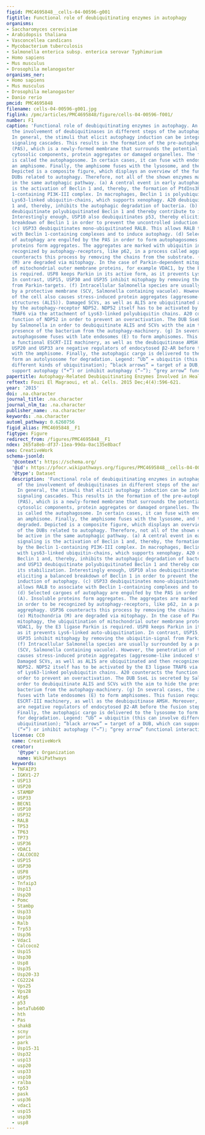 ```yaml
---
figid: PMC4695848__cells-04-00596-g001
figtitle: Functional role of deubiquitinating enzymes in autophagy
organisms:
- Saccharomyces cerevisiae
- Arabidopsis thaliana
- Vasconcellea candicans
- Mycobacterium tuberculosis
- Salmonella enterica subsp. enterica serovar Typhimurium
- Homo sapiens
- Mus musculus
- Drosophila melanogaster
organisms_ner:
- Homo sapiens
- Mus musculus
- Drosophila melanogaster
- Danio rerio
pmcid: PMC4695848
filename: cells-04-00596-g001.jpg
figlink: /pmc/articles/PMC4695848/figure/cells-04-00596-f001/
number: F1
caption: 'Functional role of deubiquitinating enzymes in autophagy. An overview of
  the involvement of deubiquitinases in different steps of the autophagy pathway.
  In general, the stimuli that elicit autophagy induction can be integrated by certain
  signaling cascades. This results in the formation of the pre-autophagosomal structure
  (PAS), which is a newly-formed membrane that surrounds the potential cargo, like
  cytosolic components, protein aggregates or damaged organelles. The formed compartment
  is called the autophagosome. In certain cases, it can fuse with endosomes to generate
  an amphisome. Finally, the amphisome fuses with the lysosome, and the cargo is degraded.
  Depicted is a composite figure, which displays an overview of the function of the
  DUBs related to autophagy. Therefore, not all of the shown enzymes may be active
  in the same autophagic pathway. (a) A central event in early autophagic signaling
  is the activation of Beclin 1 and, thereby, the formation of PtdIns3P by the Beclin
  1-containing PI3K-III complex. In macrophages, Beclin 1 is polyubiquitinated with
  Lys63-linked ubiquitin-chains, which supports xenophagy. A20 deubiquitinates Beclin
  1 and, thereby, inhibits the autophagic degradation of bacteria. (b) USP10 and USP13
  deubiquitinate polyubiquitinated Beclin 1 and thereby contribute to its stabilization.
  Interestingly enough, USP10 also deubiquitinates p53, thereby eliciting a balanced
  breakdown of Beclin 1 in order to prevent the uncontrolled induction of autophagy.
  (c) USP33 deubiquitinates mono-ubiquitinated RALB. This allows RALB to associate
  with Beclin 1-containing complexes and to induce autophagy. (d) Selected cargoes
  of autophagy are engulfed by the PAS in order to form autophagosomes (A). Insoluble
  proteins form aggregates. The aggregates are marked with ubiquitin in order to be
  recognized by autophagy-receptors, like p62, in a process called aggrephagy. USP36
  counteracts this process by removing the chains from the substrate. (e) Mitochondria
  (M) are degraded via mitophagy. In the case of Parkin-dependent mitophagy, the ubiquitination
  of mitochondrial outer membrane proteins, for example VDAC1, by the E3 ligase Parkin
  is required. USP8 keeps Parkin in its active form, as it prevents Lys6-linked auto-ubiquitination.
  In contrast, USP15, USP30 and USP35 inhibit mitophagy by removing the ubiquitin-signal
  from Parkin-targets. (f) Intracellular Salmonella species are usually surrounded
  by a protective membrane (SCV, Salmonella containing vacuole). However, the penetration
  of the cell also causes stress-induced protein aggregates (aggresome-like induced
  structures (ALIS)). Damaged SCVs, as well as ALIS are ubiquitinated and then recognized
  by the autophagy-receptor NDP52. NDP52 itself has to be activated by the E3 ligase
  TRAF6 via the attachment of Lys63-linked polyubiquitin chains. A20 counteracts the
  function of NDP52 in order to prevent an overactivation. The DUB SseL is secreted
  by Salmonella in order to deubiquitinate ALIS and SCVs with the aim to hide the
  presence of the bacterium from the autophagy-machinery. (g) In several cases, the
  autophagosome fuses with late endosomes (E) to form amphisomes. This fusion requires
  a functional ESCRT-III machinery, as well as the deubiquitinase AMSH. Moreover,
  USP20 and USP33 are negative regulators of endocytosed β2-AR before the fusion step
  with the amphisome. Finally, the autophagic cargo is delivered to the lysosome to
  form an autolysosome for degradation. Legend: “Ub” = ubiquitin (this can involve
  different kinds of ubiquitination); “black arrows” = target of a DUB, which can
  support autophagy (“+”) or inhibit autophagy (“−”); “grey arrow” functional interaction'
papertitle: Autophagy-Related Deubiquitinating Enzymes Involved in Health and Disease.
reftext: Fouzi El Magraoui, et al. Cells. 2015 Dec;4(4):596-621.
year: '2015'
doi: .na.character
journal_title: .na.character
journal_nlm_ta: .na.character
publisher_name: .na.character
keywords: .na.character
automl_pathway: 0.6260756
figid_alias: PMC4695848__F1
figtype: Figure
redirect_from: /figures/PMC4695848__F1
ndex: 265fa8eb-df37-11ea-99da-0ac135e8bacf
seo: CreativeWork
schema-jsonld:
  '@context': https://schema.org/
  '@id': https://pfocr.wikipathways.org/figures/PMC4695848__cells-04-00596-g001.html
  '@type': Dataset
  description: 'Functional role of deubiquitinating enzymes in autophagy. An overview
    of the involvement of deubiquitinases in different steps of the autophagy pathway.
    In general, the stimuli that elicit autophagy induction can be integrated by certain
    signaling cascades. This results in the formation of the pre-autophagosomal structure
    (PAS), which is a newly-formed membrane that surrounds the potential cargo, like
    cytosolic components, protein aggregates or damaged organelles. The formed compartment
    is called the autophagosome. In certain cases, it can fuse with endosomes to generate
    an amphisome. Finally, the amphisome fuses with the lysosome, and the cargo is
    degraded. Depicted is a composite figure, which displays an overview of the function
    of the DUBs related to autophagy. Therefore, not all of the shown enzymes may
    be active in the same autophagic pathway. (a) A central event in early autophagic
    signaling is the activation of Beclin 1 and, thereby, the formation of PtdIns3P
    by the Beclin 1-containing PI3K-III complex. In macrophages, Beclin 1 is polyubiquitinated
    with Lys63-linked ubiquitin-chains, which supports xenophagy. A20 deubiquitinates
    Beclin 1 and, thereby, inhibits the autophagic degradation of bacteria. (b) USP10
    and USP13 deubiquitinate polyubiquitinated Beclin 1 and thereby contribute to
    its stabilization. Interestingly enough, USP10 also deubiquitinates p53, thereby
    eliciting a balanced breakdown of Beclin 1 in order to prevent the uncontrolled
    induction of autophagy. (c) USP33 deubiquitinates mono-ubiquitinated RALB. This
    allows RALB to associate with Beclin 1-containing complexes and to induce autophagy.
    (d) Selected cargoes of autophagy are engulfed by the PAS in order to form autophagosomes
    (A). Insoluble proteins form aggregates. The aggregates are marked with ubiquitin
    in order to be recognized by autophagy-receptors, like p62, in a process called
    aggrephagy. USP36 counteracts this process by removing the chains from the substrate.
    (e) Mitochondria (M) are degraded via mitophagy. In the case of Parkin-dependent
    mitophagy, the ubiquitination of mitochondrial outer membrane proteins, for example
    VDAC1, by the E3 ligase Parkin is required. USP8 keeps Parkin in its active form,
    as it prevents Lys6-linked auto-ubiquitination. In contrast, USP15, USP30 and
    USP35 inhibit mitophagy by removing the ubiquitin-signal from Parkin-targets.
    (f) Intracellular Salmonella species are usually surrounded by a protective membrane
    (SCV, Salmonella containing vacuole). However, the penetration of the cell also
    causes stress-induced protein aggregates (aggresome-like induced structures (ALIS)).
    Damaged SCVs, as well as ALIS are ubiquitinated and then recognized by the autophagy-receptor
    NDP52. NDP52 itself has to be activated by the E3 ligase TRAF6 via the attachment
    of Lys63-linked polyubiquitin chains. A20 counteracts the function of NDP52 in
    order to prevent an overactivation. The DUB SseL is secreted by Salmonella in
    order to deubiquitinate ALIS and SCVs with the aim to hide the presence of the
    bacterium from the autophagy-machinery. (g) In several cases, the autophagosome
    fuses with late endosomes (E) to form amphisomes. This fusion requires a functional
    ESCRT-III machinery, as well as the deubiquitinase AMSH. Moreover, USP20 and USP33
    are negative regulators of endocytosed β2-AR before the fusion step with the amphisome.
    Finally, the autophagic cargo is delivered to the lysosome to form an autolysosome
    for degradation. Legend: “Ub” = ubiquitin (this can involve different kinds of
    ubiquitination); “black arrows” = target of a DUB, which can support autophagy
    (“+”) or inhibit autophagy (“−”); “grey arrow” functional interaction'
  license: CC0
  name: CreativeWork
  creator:
    '@type': Organization
    name: WikiPathways
  keywords:
  - TNFAIP3
  - IGKV1-27
  - USP13
  - USP20
  - STAMBP
  - USP33
  - BECN1
  - USP10
  - USP32
  - RALB
  - TP53
  - TP63
  - TP73
  - USP36
  - VDAC1
  - CALCOCO2
  - USP15
  - USP30
  - USP8
  - USP35
  - Tnfaip3
  - Usp13
  - Usp20
  - Pomc
  - Stambp
  - Usp33
  - Usp10
  - Ralb
  - Trp53
  - Usp36
  - Vdac1
  - Calcoco2
  - Usp15
  - Usp30
  - Usp8
  - Usp35
  - Usp20-33
  - CG2224
  - Vps25
  - Vps28
  - Atg6
  - p53
  - betaTub60D
  - hth
  - Pas
  - shakB
  - scny
  - porin
  - park
  - Usp15-31
  - Usp32
  - usp13
  - usp20
  - usp33
  - usp10
  - ralba
  - tp53
  - pask
  - usp36
  - vdac1
  - usp15
  - usp30
  - usp8
---
```

